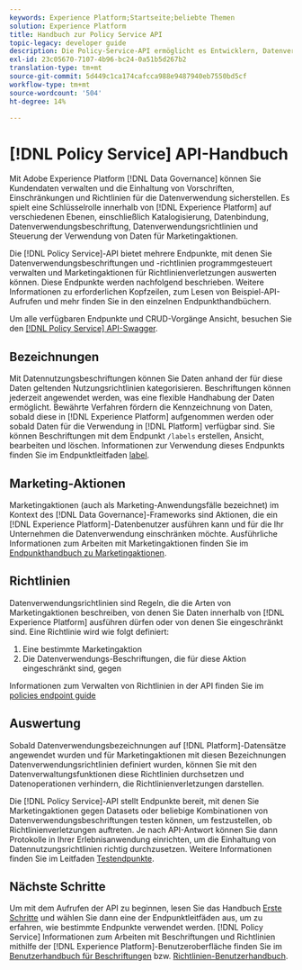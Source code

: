 ```yaml
---
keywords: Experience Platform;Startseite;beliebte Themen
solution: Experience Platform
title: Handbuch zur Policy Service API
topic-legacy: developer guide
description: Die Policy-Service-API ermöglicht es Entwicklern, Datenverwendungsbeschriftungen und -richtlinien in der Experience Platform zu verwalten. In diesem Handbuch erfahren Sie, wie Sie wichtige Vorgänge mit der API durchführen.
exl-id: 23c05670-7107-4b96-bc24-0a51b5d267b2
translation-type: tm+mt
source-git-commit: 5d449c1ca174cafcca988e9487940eb7550bd5cf
workflow-type: tm+mt
source-wordcount: '504'
ht-degree: 14%

---
```


# [!DNL Policy Service] API-Handbuch

Mit Adobe Experience Platform [!DNL Data Governance] können Sie Kundendaten verwalten und die Einhaltung von Vorschriften, Einschränkungen und Richtlinien für die Datenverwendung sicherstellen. Es spielt eine Schlüsselrolle innerhalb von [!DNL Experience Platform] auf verschiedenen Ebenen, einschließlich Katalogisierung, Datenbindung, Datenverwendungsbeschriftung, Datenverwendungsrichtlinien und Steuerung der Verwendung von Daten für Marketingaktionen.

Die [!DNL Policy Service]-API bietet mehrere Endpunkte, mit denen Sie Datenverwendungsbeschriftungen und -richtlinien programmgesteuert verwalten und Marketingaktionen für Richtlinienverletzungen auswerten können. Diese Endpunkte werden nachfolgend beschrieben. Weitere Informationen zu erforderlichen Kopfzeilen, zum Lesen von Beispiel-API-Aufrufen und mehr finden Sie in den einzelnen Endpunkthandbüchern.[](./getting-started.md)

Um alle verfügbaren Endpunkte und CRUD-Vorgänge Ansicht, besuchen Sie den [[!DNL Policy Service] API-Swagger](https://www.adobe.io/apis/experienceplatform/home/api-reference.html#!acpdr/swagger-specs/dule-policy-service.yaml).

## Bezeichnungen

Mit Datennutzungsbeschriftungen können Sie Daten anhand der für diese Daten geltenden Nutzungsrichtlinien kategorisieren. Beschriftungen können jederzeit angewendet werden, was eine flexible Handhabung der Daten ermöglicht. Bewährte Verfahren fördern die Kennzeichnung von Daten, sobald diese in [!DNL Experience Platform] aufgenommen werden oder sobald Daten für die Verwendung in [!DNL Platform] verfügbar sind. Sie können Beschriftungen mit dem Endpunkt `/labels` erstellen, Ansicht, bearbeiten und löschen. Informationen zur Verwendung dieses Endpunkts finden Sie im Endpunktleitfaden [label](./labels.md).

## Marketing-Aktionen

Marketingaktionen (auch als Marketing-Anwendungsfälle bezeichnet) im Kontext des [!DNL Data Governance]-Frameworks sind Aktionen, die ein [!DNL Experience Platform]-Datenbenutzer ausführen kann und für die Ihr Unternehmen die Datenverwendung einschränken möchte. Ausführliche Informationen zum Arbeiten mit Marketingaktionen finden Sie im [Endpunkthandbuch zu Marketingaktionen](./marketing-actions.md).

## Richtlinien

Datenverwendungsrichtlinien sind Regeln, die die Arten von Marketingaktionen beschreiben, von denen Sie Daten innerhalb von [!DNL Experience Platform] ausführen dürfen oder von denen Sie eingeschränkt sind. Eine Richtlinie wird wie folgt definiert:

1. Eine bestimmte Marketingaktion
1. Die Datenverwendungs-Beschriftungen, die für diese Aktion eingeschränkt sind, gegen

Informationen zum Verwalten von Richtlinien in der API finden Sie im [policies endpoint guide](./policies.md)

## Auswertung

Sobald Datenverwendungsbezeichnungen auf [!DNL Platform]-Datensätze angewendet wurden und für Marketingaktionen mit diesen Bezeichnungen Datenverwendungsrichtlinien definiert wurden, können Sie mit den Datenverwaltungsfunktionen diese Richtlinien durchsetzen und Datenoperationen verhindern, die Richtlinienverletzungen darstellen.

Die [!DNL Policy Service]-API stellt Endpunkte bereit, mit denen Sie Marketingaktionen gegen Datasets oder beliebige Kombinationen von Datenverwendungsbeschriftungen testen können, um festzustellen, ob Richtlinienverletzungen auftreten. Je nach API-Antwort können Sie dann Protokolle in Ihrer Erlebnisanwendung einrichten, um die Einhaltung von Datennutzungsrichtlinien richtig durchzusetzen. Weitere Informationen finden Sie im Leitfaden [Testendpunkte](./evaluation.md).

## Nächste Schritte

Um mit dem Aufrufen der API zu beginnen, lesen Sie das Handbuch [Erste Schritte](./getting-started.md) und wählen Sie dann eine der Endpunktleitfäden aus, um zu erfahren, wie bestimmte Endpunkte verwendet werden. [!DNL Policy Service] Informationen zum Arbeiten mit Beschriftungen und Richtlinien mithilfe der [!DNL Experience Platform]-Benutzeroberfläche finden Sie im [Benutzerhandbuch für Beschriftungen](../labels/user-guide.md) bzw. [Richtlinien-Benutzerhandbuch](../policies/user-guide.md).
